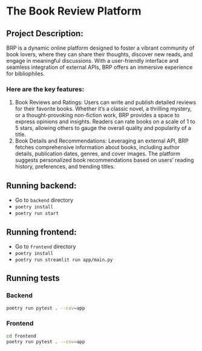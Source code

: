 # The Book Review Platform

## Project Description:
BRP is a dynamic online platform designed to foster a vibrant community of book lovers, where they can share their thoughts, discover new reads, and engage in meaningful discussions. With a user-friendly  interface and  seamless  integration  of  external  APIs, BRP offers  an  immersive experience for bibliophiles.

### Here are the key features:
1. Book Reviews and Ratings: Users can write and publish detailed reviews for their favorite books. Whether it’s a classic novel, a thrilling mystery, or a thought-provoking non-fiction work, BRP provides a space to express opinions and insights. Readers can rate books on a scale of 1 to 5 stars, allowing others to gauge the overall quality and popularity of a title.
2. Book Details and Recommendations: Leveraging an external API, BRP fetches comprehensive information about books, including author details, publication dates, genres, and cover images. The  platform  suggests  personalized  book  recommendations  based  on  users’ reading history, preferences, and trending titles.

## Running backend:

- Go to `backend` directory
- `poetry install`
- `poetry run start`

## Running frontend:

- Go to `frontend` directory
- `poetry install`
- `poetry run streamlit run app/main.py`

## Running tests

### Backend

```bash
poetry run pytest . --cov=app
```

### Frontend

```bash
cd frontend
poetry run pytest . --cov=app
```